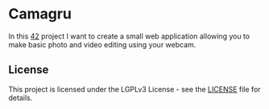 # Camagru
In this [42](https://www.42.fr) project I want to create a small web application allowing you to make basic photo and video editing using your webcam.
## License
This project is licensed under the LGPLv3 License - see the [LICENSE](https://github.com/IT-Krivoshey/Camagru/blob/main/LICENSE) file for details.
